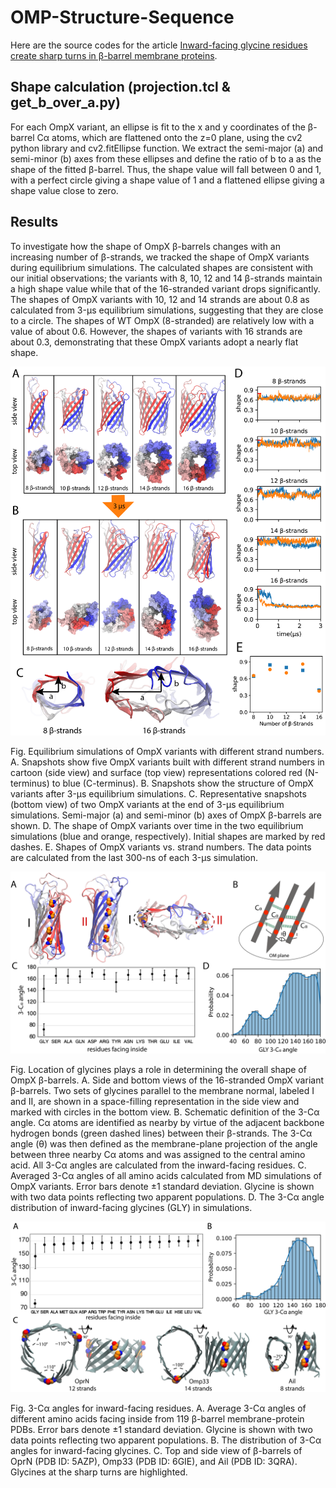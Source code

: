 # OMP-Structure-Sequence

Here are the source codes for the article [Inward-facing glycine residues create sharp turns in β-barrel membrane proteins](https://www.sciencedirect.com/science/article/pii/S0005273621001127).

## Shape calculation (projection.tcl & get_b_over_a.py)
For each OmpX variant, an ellipse is fit to the x and y coordinates of the β-barrel Cα atoms, which are flattened onto the z=0 plane, using the cv2 python library and cv2.fitEllipse function. We extract the semi-major (a) and semi-minor (b) axes from these ellipses and define the ratio of b to a as the shape of the fitted β-barrel. Thus, the shape value will fall between 0 and 1, with a perfect circle giving a shape value of 1 and a flattened ellipse giving a shape value close to zero. 

## Results

To investigate how the shape of OmpX β-barrels changes with an increasing number of β-strands, we tracked the shape of OmpX variants during equilibrium simulations. The calculated shapes are consistent with our initial observations; the variants with 8, 10, 12 and 14 β-strands maintain a high shape value while that of the 16-stranded variant drops significantly. The shapes of OmpX variants with 10, 12 and 14 strands are about 0.8 as calculated from 3-μs equilibrium simulations, suggesting that they are close to a circle. The shapes of WT OmpX (8-stranded) are relatively low with a value of about 0.6. However, the shapes of variants with 16 strands are about 0.3, demonstrating that these OmpX variants adopt a nearly flat shape.

<p align="center">
  <img src="https://github.com/zzhang624/OMP-Structure-Sequence/blob/main/figs/f1_new.png">
</p>
Fig. Equilibrium simulations of OmpX variants with different strand numbers. A. Snapshots show five OmpX variants built with different strand numbers in cartoon (side view) and surface (top view) representations colored red (N-terminus) to blue (C-terminus). B. Snapshots show the structure of OmpX variants after 3-μs equilibrium simulations. C. Representative snapshots (bottom view) of two OmpX variants at the end of 3-μs equilibrium simulations. Semi-major (a) and semi-minor (b) axes of OmpX β-barrels are shown. D. The shape of OmpX variants over time in the two equilibrium simulations (blue and orange, respectively). Initial shapes are marked by red dashes. E. Shapes of OmpX variants vs. strand numbers. The data points are calculated from the last 300-ns of each 3-μs simulation.


<p align="center">
  <img src="https://github.com/zzhang624/OMP-Structure-Sequence/blob/main/figs/f3_new.png">
</p>

Fig. Location of glycines plays a role in determining the overall shape of OmpX β-barrels. A. Side and bottom views of the 16-stranded OmpX variant β-barrels. Two sets of glycines parallel to the membrane normal, labeled I and II, are shown in a space-filling representation in the side view and marked with circles in the bottom view. B. Schematic definition of the 3-Cα angle. Cα atoms are identified as nearby by virtue of the adjacent backbone hydrogen bonds (green dashed lines) between their β-strands. The 3-Cα angle (θ) was then defined as the membrane-plane projection of the angle between three nearby Cα atoms and was assigned to the central amino acid. All 3-Cα angles are calculated from the inward-facing residues. C. Averaged 3-Cα angles of all amino acids calculated from MD simulations of OmpX variants. Error bars denote ±1 standard deviation. Glycine is shown with two data points reflecting two apparent populations. D. The 3-Cα angle distribution of inward-facing glycines (GLY) in simulations.


<p align="center">
  <img src="https://github.com/zzhang624/OMP-Structure-Sequence/blob/main/figs/f5.png">
</p>

Fig. 3-Cα angles for inward-facing residues. A. Average 3-Cα angles of different amino acids facing inside from 119 β-barrel membrane-protein PDBs. Error bars denote ±1 standard deviation. Glycine is shown with two data points reflecting two apparent populations. B. The distribution of 3-Cα angles for inward-facing glycines. C. Top and side view of β-barrels of OprN (PDB ID: 5AZP), Omp33 (PDB ID: 6GIE), and Ail (PDB ID: 3QRA). Glycines at the sharp turns are highlighted.
